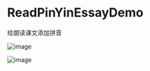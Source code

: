 # ReadPinYinEssayDemo
给朗读课文添加拼音

 ![image](https://github.com/xiayuanquan/ReadPinYinEssayDemo/blob/master/ReadPinYinEssayDemo/screenshot/screenshot1.png)
 
 
 ![image](https://github.com/xiayuanquan/ReadPinYinEssayDemo/blob/master/ReadPinYinEssayDemo/screenshot/screenshot2.png)
